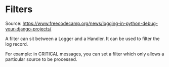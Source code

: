 # Filters

Source: https://www.freecodecamp.org/news/logging-in-python-debug-your-django-projects/

A filter can sit between a Logger and a Handler. It can be used to filter the log record.

For example: in CRITICAL messages, you can set a filter which only allows a particular source to be processed.